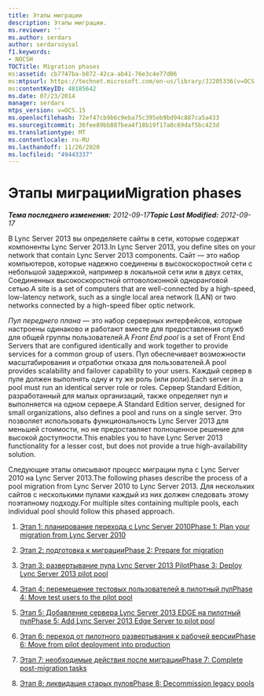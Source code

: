 ```yaml
---
title: Этапы миграции
description: Этапы миграции.
ms.reviewer: ''
ms.author: serdars
author: serdarsoysal
f1.keywords:
- NOCSH
TOCTitle: Migration phases
ms:assetid: cb7747ba-b872-42ca-ab41-76e3c4e77d06
ms:mtpsurl: https://technet.microsoft.com/en-us/library/JJ205336(v=OCS.15)
ms:contentKeyID: 48185642
ms.date: 07/23/2014
manager: serdars
mtps_version: v=OCS.15
ms.openlocfilehash: 72ef47cb9b6c9eba75c395eb9bd94c887ca5a433
ms.sourcegitcommit: 36fee89bb887bea4f18b19f17a8c69daf5bc423d
ms.translationtype: MT
ms.contentlocale: ru-RU
ms.lasthandoff: 11/26/2020
ms.locfileid: "49443337"
---
```

# <a name="migration-phases"></a><span data-ttu-id="9d6bf-103">Этапы миграции</span><span class="sxs-lookup"><span data-stu-id="9d6bf-103">Migration phases</span></span>

<div data-xmlns="http://www.w3.org/1999/xhtml">

<div class="topic" data-xmlns="http://www.w3.org/1999/xhtml" data-msxsl="urn:schemas-microsoft-com:xslt" data-cs="https://msdn.microsoft.com/">

<div data-asp="https://msdn2.microsoft.com/asp">



</div>

<div id="mainSection">

<div id="mainBody"><span data-ttu-id="9d6bf-104">

<span> </span></span><span class="sxs-lookup"><span data-stu-id="9d6bf-104">

<span> </span></span></span>

<span data-ttu-id="9d6bf-105">_**Тема последнего изменения:** 2012-09-17_</span><span class="sxs-lookup"><span data-stu-id="9d6bf-105">_**Topic Last Modified:** 2012-09-17_</span></span>

<span data-ttu-id="9d6bf-106">В Lync Server 2013 вы определяете сайты в сети, которые содержат компоненты Lync Server 2013.</span><span class="sxs-lookup"><span data-stu-id="9d6bf-106">In Lync Server 2013, you define sites on your network that contain Lync Server 2013 components.</span></span> <span data-ttu-id="9d6bf-107">Сайт — это набор компьютеров, которые надежно соединены в высокоскоростной сети с небольшой задержкой, например в локальной сети или в двух сетях, Соединенных высокоскоростной оптоволоконной одноранговой сетью.</span><span class="sxs-lookup"><span data-stu-id="9d6bf-107">A site is a set of computers that are well-connected by a high-speed, low-latency network, such as a single local area network (LAN) or two networks connected by a high-speed fiber optic network.</span></span>

<span data-ttu-id="9d6bf-108">*Пул переднего плана* — это набор серверных интерфейсов, которые настроены одинаково и работают вместе для предоставления служб для общей группы пользователей.</span><span class="sxs-lookup"><span data-stu-id="9d6bf-108">A *Front End pool* is a set of Front End Servers that are configured identically and work together to provide services for a common group of users.</span></span> <span data-ttu-id="9d6bf-109">Пул обеспечивает возможности масштабирования и отработки отказа для пользователей.</span><span class="sxs-lookup"><span data-stu-id="9d6bf-109">A pool provides scalability and failover capability to your users.</span></span> <span data-ttu-id="9d6bf-110">Каждый сервер в пуле должен выполнять одну и ту же роль (или роли).</span><span class="sxs-lookup"><span data-stu-id="9d6bf-110">Each server in a pool must run an identical server role or roles.</span></span> <span data-ttu-id="9d6bf-111">Сервер Standard Edition, разработанный для малых организаций, также определяет пул и выполняется на одном сервере.</span><span class="sxs-lookup"><span data-stu-id="9d6bf-111">A Standard Edition server, designed for small organizations, also defines a pool and runs on a single server.</span></span> <span data-ttu-id="9d6bf-112">Это позволяет использовать функциональность Lync Server 2013 для меньшей стоимости, но не предоставляет полноценное решение для высокой доступности.</span><span class="sxs-lookup"><span data-stu-id="9d6bf-112">This enables you to have Lync Server 2013 functionality for a lesser cost, but does not provide a true high-availability solution.</span></span>

<span data-ttu-id="9d6bf-113">Следующие этапы описывают процесс миграции пула с Lync Server 2010 на Lync Server 2013.</span><span class="sxs-lookup"><span data-stu-id="9d6bf-113">The following phases describe the process of a pool migration from Lync Server 2010 to Lync Server 2013.</span></span> <span data-ttu-id="9d6bf-114">Для нескольких сайтов с несколькими пулами каждый из них должен следовать этому поэтапному подходу.</span><span class="sxs-lookup"><span data-stu-id="9d6bf-114">For multiple sites containing multiple pools, each individual pool should follow this phased approach.</span></span>

1.  [<span data-ttu-id="9d6bf-115">Этап 1: планирование перехода с Lync Server 2010</span><span class="sxs-lookup"><span data-stu-id="9d6bf-115">Phase 1: Plan your migration from Lync Server 2010</span></span>](phase-1-plan-your-migration-from-lync-server-2010.md)

2.  [<span data-ttu-id="9d6bf-116">Этап 2: подготовка к миграции</span><span class="sxs-lookup"><span data-stu-id="9d6bf-116">Phase 2: Prepare for migration</span></span>](phase-2-prepare-for-migration.md)

3.  [<span data-ttu-id="9d6bf-117">Этап 3: развертывание пула Lync Server 2013 Pilot</span><span class="sxs-lookup"><span data-stu-id="9d6bf-117">Phase 3: Deploy Lync Server 2013 pilot pool</span></span>](phase-3-deploy-lync-server-2013-pilot-pool.md)

4.  [<span data-ttu-id="9d6bf-118">Этап 4: перемещение тестовых пользователей в пилотный пул</span><span class="sxs-lookup"><span data-stu-id="9d6bf-118">Phase 4: Move test users to the pilot pool</span></span>](phase-4-move-test-users-to-the-pilot-pool.md)

5.  [<span data-ttu-id="9d6bf-119">Этап 5: Добавление сервера Lync Server 2013 EDGE на пилотный пул</span><span class="sxs-lookup"><span data-stu-id="9d6bf-119">Phase 5: Add Lync Server 2013 Edge Server to pilot pool</span></span>](phase-5-add-lync-server-2013-edge-server-to-pilot-pool.md)

6.  [<span data-ttu-id="9d6bf-120">Этап 6: переход от пилотного развертывания к рабочей версии</span><span class="sxs-lookup"><span data-stu-id="9d6bf-120">Phase 6: Move from pilot deployment into production</span></span>](phase-6-move-from-pilot-deployment-into-production.md)

7.  [<span data-ttu-id="9d6bf-121">Этап 7: необходимые действия после миграции</span><span class="sxs-lookup"><span data-stu-id="9d6bf-121">Phase 7: Complete post-migration tasks</span></span>](phase-7-complete-post-migration-tasks.md)

8.  [<span data-ttu-id="9d6bf-122">Этап 8: ликвидация старых пулов</span><span class="sxs-lookup"><span data-stu-id="9d6bf-122">Phase 8: Decommission legacy pools</span></span>](phase-8-decommission-legacy-pools.md)

<span data-ttu-id="9d6bf-123"></div>

<span> </span>

</div>

</div>

</span><span class="sxs-lookup"><span data-stu-id="9d6bf-123"></div>

<span> </span>

</div>

</div>

</span></span></div>

